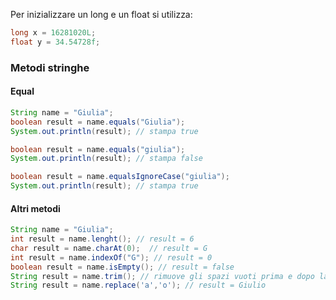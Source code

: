 Per inizializzare un long e un float si utilizza: 
```java
long x = 16281020L;
float y = 34.54728f;
```
### Metodi stringhe

#### Equal
```java
String name = "Giulia";
boolean result = name.equals("Giulia");
System.out.println(result); // stampa true

boolean result = name.equals("giulia");
System.out.println(result); // stampa false

boolean result = name.equalsIgnoreCase("giulia");
System.out.println(result); // stampa true
```

#### Altri metodi
```java
String name = "Giulia";
int result = name.lenght(); // result = 6
char result = name.charAt(0);  // result = G
int result = name.indexOf("G"); // result = 0
boolean result = name.isEmpty(); // result = false
String result = name.trim(); // rimuove gli spazi vuoti prima e dopo la stringa
String result = name.replace('a','o'); // result = Giulio
```